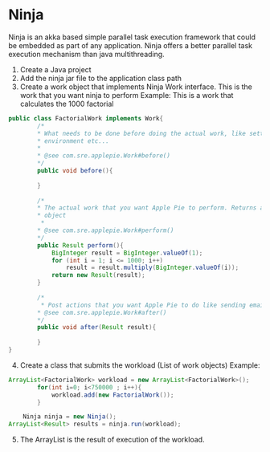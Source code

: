 Ninja
=====

Ninja is an akka based simple parallel task execution framework that could be embedded as part of any application. Ninja offers a better parallel task execution mechanism than java multithreading.


1.	Create a Java project
2.	Add the ninja jar file to the application class path
3.	Create a work object that implements Ninja Work interface. This is the work that you want ninja to perform
Example: This is a work that calculates the 1000 factorial
`````java
public class FactorialWork implements Work{
		/*
	 	* What needs to be done before doing the actual work, like setting up the
	 	* environment etc...
	 	* 
	 	* @see com.sre.applepie.Work#before()
	 	*/
		public void before(){
		
		}
	
		/*
	 	* The actual work that you want Apple Pie to perform. Returns a Result
	 	* object
		 * 
	 	* @see com.sre.applepie.Work#perform()
	 	*/
		public Result perform(){
			BigInteger result = BigInteger.valueOf(1);
        	for (int i = 1; i <= 1000; i++)
        		result = result.multiply(BigInteger.valueOf(i));
        	return new Result(result);
		}
	
		/*
		 * Post actions that you want Apple Pie to do like sending emails, updatinng db etc...
	 	* @see com.sre.applepie.Work#after()
	 	*/
		public void after(Result result){
		
		}
}
`````

4.	Create a class that submits the workload (List of work objects)
Example: 
`````java
ArrayList<FactorialWork> workload = new ArrayList<FactorialWork>();
    	for(int i=0; i<750000 ; i++){
    		workload.add(new FactorialWork());
    	}

	Ninja ninja = new Ninja();
ArrayList<Result> results = ninja.run(workload);
`````
5.	The ArrayList<Result> is the result of execution of the workload.


